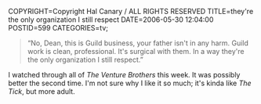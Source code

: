 COPYRIGHT=Copyright Hal Canary / ALL RIGHTS RESERVED
TITLE=they're the only organization I still respect
DATE=2006-05-30 12:04:00
POSTID=599
CATEGORIES=tv;

> <div>“No, Dean, this is Guild business, your father isn't in any harm. Guild work is clean, professional. It's surgical with them. In a way they're the only organization I still respect.”</div>

I watched through all of _The Venture Brothers_ this week. It was possibly better the second time. I'm not sure why I like it so much; it's kinda like _The Tick_, but more adult.
